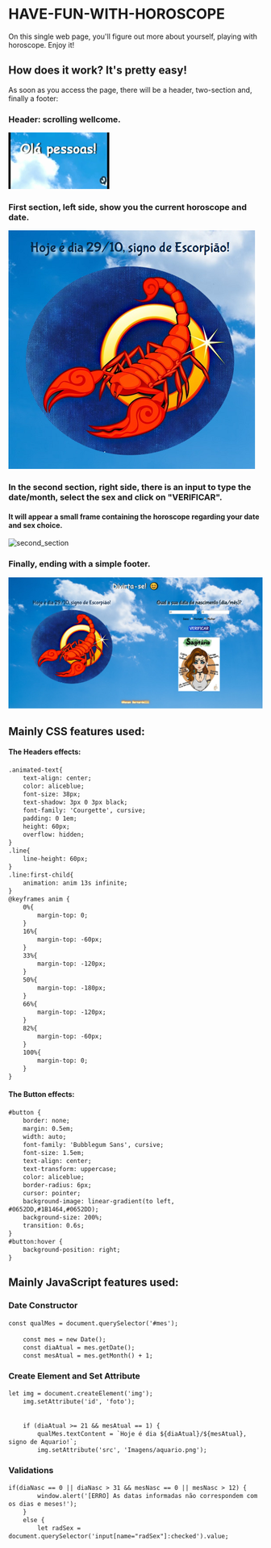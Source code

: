 # HAVE-FUN-WITH-HOROSCOPE
On this single web page, you'll figure out more about yourself, playing with horoscope. Enjoy it!

## How does it work? It's pretty easy!
As soon as you access the page, there will be a header, two-section and, finally a footer:
### Header: scrolling wellcome.
![header](https://github.com/renanbernardelli/HAVE-FUN-WITH-HOROSCOPE/blob/master/gifs/header.gif)
### First section, left side, show you the current horoscope and date.
![first_section](https://github.com/renanbernardelli/HAVE-FUN-WITH-HOROSCOPE/blob/master/gifs/first_section.png)
### In the second section, right side, there is an input to type the date/month, select the sex and click on "VERIFICAR".
#### It will appear a small frame containing the horoscope regarding your date and sex choice.
![second_section](https://github.com/renanbernardelli/HAVE-FUN-WITH-HOROSCOPE/blob/master/gifs/second_section.gif)
### Finally, ending with a simple footer.
![page](https://github.com/renanbernardelli/HAVE-FUN-WITH-HOROSCOPE/blob/master/gifs/page.png)
## Mainly CSS features used:
#### The Headers effects:
```
.animated-text{
    text-align: center;
    color: aliceblue;
    font-size: 38px;
    text-shadow: 3px 0 3px black;
    font-family: 'Courgette', cursive;
    padding: 0 1em;
    height: 60px;
    overflow: hidden;
}
.line{
    line-height: 60px;
}
.line:first-child{
    animation: anim 13s infinite;
}
@keyframes anim {
    0%{
        margin-top: 0;
    }
    16%{
        margin-top: -60px;
    }
    33%{
        margin-top: -120px;
    }
    50%{
        margin-top: -180px;
    }
    66%{
        margin-top: -120px;
    }
    82%{
        margin-top: -60px;
    }
    100%{
        margin-top: 0;
    }
}
```
#### The Button effects:
```
#button {
    border: none;
    margin: 0.5em;
    width: auto;
    font-family: 'Bubblegum Sans', cursive;
    font-size: 1.5em;
    text-align: center;
    text-transform: uppercase;
    color: aliceblue;
    border-radius: 6px;
    cursor: pointer;
    background-image: linear-gradient(to left, #0652DD,#1B1464,#0652DD);
    background-size: 200%;
    transition: 0.6s;
}
#button:hover {
    background-position: right;
}
```
## Mainly JavaScript features used:
### Date Constructor
```
const qualMes = document.querySelector('#mes');

    const mes = new Date();
    const diaAtual = mes.getDate(); 
    const mesAtual = mes.getMonth() + 1;
```
### Create Element and Set Attribute
```
let img = document.createElement('img');
    img.setAttribute('id', 'foto');

    
    if (diaAtual >= 21 && mesAtual == 1) {
        qualMes.textContent = `Hoje é dia ${diaAtual}/${mesAtual}, signo de Aquario!`;
        img.setAttribute('src', 'Imagens/aquario.png');
```
### Validations
```
if(diaNasc == 0 || diaNasc > 31 && mesNasc == 0 || mesNasc > 12) {
        window.alert('[ERRO] As datas informadas não correspondem com os dias e meses!');
    }
    else {
        let radSex = document.querySelector('input[name="radSex"]:checked').value;
```        
